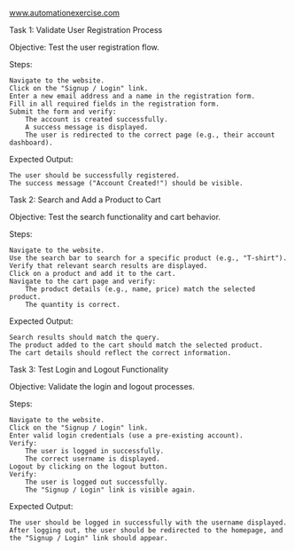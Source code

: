 www.automationexercise.com

Task 1: Validate User Registration Process


Objective: Test the user registration flow.

Steps:

    Navigate to the website.
    Click on the "Signup / Login" link.
    Enter a new email address and a name in the registration form.
    Fill in all required fields in the registration form.
    Submit the form and verify:
        The account is created successfully.
        A success message is displayed.
        The user is redirected to the correct page (e.g., their account dashboard).

Expected Output:

    The user should be successfully registered.
    The success message ("Account Created!") should be visible.

Task 2: Search and Add a Product to Cart

Objective: Test the search functionality and cart behavior.

Steps:

    Navigate to the website.
    Use the search bar to search for a specific product (e.g., "T-shirt").
    Verify that relevant search results are displayed.
    Click on a product and add it to the cart.
    Navigate to the cart page and verify:
        The product details (e.g., name, price) match the selected product.
        The quantity is correct.

Expected Output:

    Search results should match the query.
    The product added to the cart should match the selected product.
    The cart details should reflect the correct information.

Task 3: Test Login and Logout Functionality

Objective: Validate the login and logout processes.

Steps:

    Navigate to the website.
    Click on the "Signup / Login" link.
    Enter valid login credentials (use a pre-existing account).
    Verify:
        The user is logged in successfully.
        The correct username is displayed.
    Logout by clicking on the logout button.
    Verify:
        The user is logged out successfully.
        The "Signup / Login" link is visible again.

Expected Output:

    The user should be logged in successfully with the username displayed.
    After logging out, the user should be redirected to the homepage, and the "Signup / Login" link should appear.
